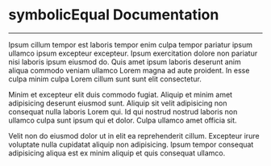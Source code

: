 # symbolicEqual Documentation 
---

Ipsum cillum tempor est laboris tempor enim culpa tempor pariatur ipsum ullamco ipsum excepteur excepteur. Ipsum exercitation dolore non pariatur nisi laboris ipsum eiusmod do. Quis amet ipsum laboris deserunt anim aliqua commodo veniam ullamco Lorem magna ad aute proident. In esse culpa minim culpa Lorem cillum sunt sunt elit consectetur.

Minim et excepteur elit duis commodo fugiat. Aliquip et minim amet adipisicing deserunt eiusmod sunt. Aliquip sit velit adipisicing non consequat nulla laboris Lorem qui. Id qui nostrud nostrud laboris non ullamco culpa sunt ipsum qui et dolor. Culpa ullamco amet officia sit.

Velit non do eiusmod dolor ut in elit ea reprehenderit cillum. Excepteur irure voluptate nulla cupidatat aliquip non adipisicing. Ipsum tempor consequat adipisicing aliqua est ex minim aliquip et quis consequat ullamco.